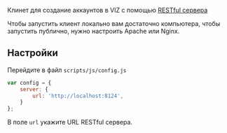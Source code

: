 Клинет для создание аккаунтов в VIZ с помощью [RESTful сервера](https://github.com/Ivanzar/viz-account-creator-server)

Чтобы запустить клиент локально вам достаточно компьютера, чтобы запустить публично, нужно настроить Apache или Nginx.

## Настройки

Перейдите в файл ``scripts/js/config.js`` 

```JavaScript
var config = {
    server: {
        url: 'http://localhost:8124',
    }
};
```

В поле ``url`` укажите URL RESTful сервера.